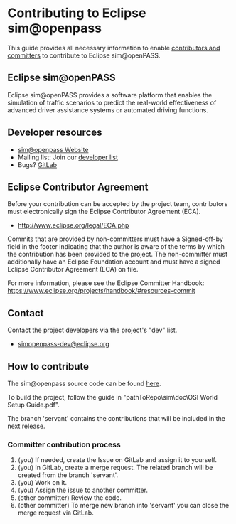 # Contributing to Eclipse sim@openpass

This guide provides all necessary information to enable [contributors and committers](https://www.eclipse.org/projects/dev_process/#2_3_1_Contributors_and_Committers) to contribute to Eclipse sim@openPASS. 

## Eclipse sim@openPASS  
Eclipse sim@openPASS provides a software platform that enables the simulation of traffic scenarios to predict the real-world effectiveness of advanced driver assistance systems or automated driving functions.  

## Developer resources

  * [sim@openpass Website](https://openpass.eclipse.org/)
  * Mailing list: Join our [developer list](https://accounts.eclipse.org/mailing-list/simopenpass-dev)
  * Bugs? [GitLab](https://gitlab.eclipse.org/eclipse/simopenpass/simopenpass/-/issues)

## Eclipse Contributor Agreement

Before your contribution can be accepted by the project team, contributors must
electronically sign the Eclipse Contributor Agreement (ECA).

* http://www.eclipse.org/legal/ECA.php

Commits that are provided by non-committers must have a Signed-off-by field in
the footer indicating that the author is aware of the terms by which the
contribution has been provided to the project. The non-committer must
additionally have an Eclipse Foundation account and must have a signed Eclipse
Contributor Agreement (ECA) on file.

For more information, please see the Eclipse Committer Handbook:
https://www.eclipse.org/projects/handbook/#resources-commit

## Contact

Contact the project developers via the project's "dev" list.

* simopenpass-dev@eclipse.org

## How to contribute

The sim@openpass source code can be found [here](https://gitlab.eclipse.org/eclipse/simopenpass/simopenpass.git).

To build the project, follow the guide in "pathToRepo\sim\doc\OSI World Setup Guide.pdf".

The branch 'servant' contains the contributions that will be included in the next release. 

### Committer contribution process

1. (you) If needed, create the Issue on GitLab and assign it to yourself.
2. (you) In GitLab, create a merge request. The related branch will be created from the branch 'servant'. 
3. (you) Work on it.
5. (you) Assign the issue to another committer.
5. (other committer) Review the code. 
6. (other committer) To merge new branch into 'servant' you can close the merge request via GitLab.
